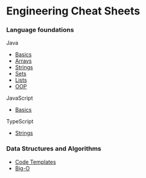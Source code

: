 # Engineering Cheat Sheets

### Language foundations

Java

- [Basics](./language_foundations/java_basics.md)
- [Arrays](./language_foundations/java_arrays.md)
- [Strings](./language_foundations/java_strings.md)
- [Sets](./language_foundations/java_sets.md)
- [Lists](./language_foundations/java_lists.md)
- [OOP](./language_foundations/java_oop.md)

JavaScript

- [Basics](./language_foundations/js_basics.md)

TypeScript

- [Strings](./language_foundations/ts_strings.md)

### Data Structures and Algorithms

- [Code Templates](./data_structures/code_templates.md)
- [Big-O](./data_structures/big_o.md)
